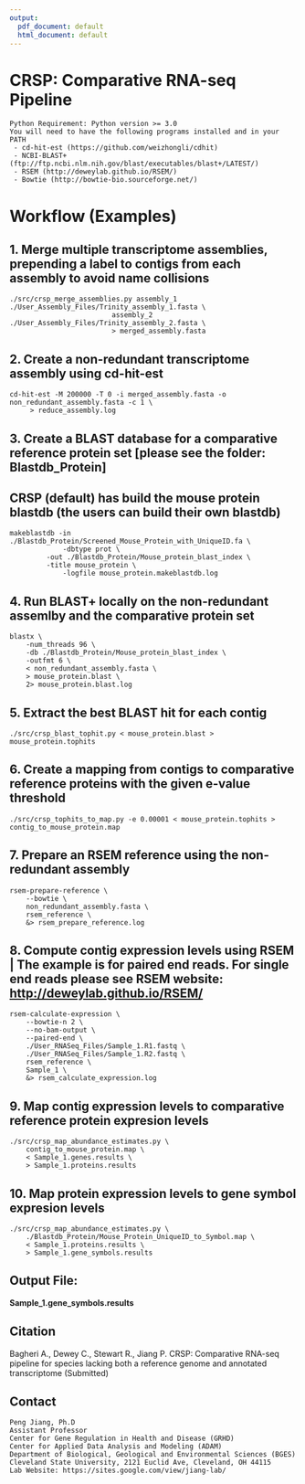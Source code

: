 ```yaml
---
output:
  pdf_document: default
  html_document: default
---
```


# CRSP: Comparative RNA-seq Pipeline


```
Python Requirement: Python version >= 3.0
You will need to have the following programs installed and in your PATH
 - cd-hit-est (https://github.com/weizhongli/cdhit)
 - NCBI-BLAST+ (ftp://ftp.ncbi.nlm.nih.gov/blast/executables/blast+/LATEST/)
 - RSEM (http://deweylab.github.io/RSEM/)
 - Bowtie (http://bowtie-bio.sourceforge.net/)
```


# Workflow (Examples)
## 1. Merge multiple transcriptome assemblies, prepending a label to contigs from each assembly to avoid name collisions

```
./src/crsp_merge_assemblies.py assembly_1 ./User_Assembly_Files/Trinity_assembly_1.fasta \
                         assembly_2 ./User_Assembly_Files/Trinity_assembly_2.fasta \
                         > merged_assembly.fasta
```

## 2. Create a non-redundant transcriptome assembly using cd-hit-est

```
cd-hit-est -M 200000 -T 0 -i merged_assembly.fasta -o non_redundant_assembly.fasta -c 1 \
     > reduce_assembly.log
```

## 3. Create a BLAST database for a comparative reference protein set [please see the folder: Blastdb_Protein]
## CRSP (default) has build the mouse protein blastdb (the users can build their own blastdb) 
```
makeblastdb -in ./Blastdb_Protein/Screened_Mouse_Protein_with_UniqueID.fa \
             -dbtype prot \
  	     -out ./Blastdb_Protein/Mouse_protein_blast_index \
	     -title mouse_protein \
             -logfile mouse_protein.makeblastdb.log
```


## 4. Run BLAST+ locally on the non-redundant assemlby and the comparative protein set

```
blastx \
    -num_threads 96 \
    -db ./Blastdb_Protein/Mouse_protein_blast_index \
    -outfmt 6 \
    < non_redundant_assembly.fasta \
    > mouse_protein.blast \
    2> mouse_protein.blast.log
```

## 5. Extract the best BLAST hit for each contig

```
./src/crsp_blast_tophit.py < mouse_protein.blast > mouse_protein.tophits
```


## 6. Create a mapping from contigs to comparative reference proteins with the given e-value threshold

```
./src/crsp_tophits_to_map.py -e 0.00001 < mouse_protein.tophits > contig_to_mouse_protein.map
```

## 7. Prepare an RSEM reference using the non-redundant assembly

```
rsem-prepare-reference \
    --bowtie \
    non_redundant_assembly.fasta \
    rsem_reference \
    &> rsem_prepare_reference.log
```


## 8. Compute contig expression levels using RSEM | The example is for paired end reads. For single end reads please see RSEM website: http://deweylab.github.io/RSEM/

```
rsem-calculate-expression \
    --bowtie-n 2 \
    --no-bam-output \
    --paired-end \
    ./User_RNASeq_Files/Sample_1.R1.fastq \
    ./User_RNASeq_Files/Sample_1.R2.fastq \
    rsem_reference \
    Sample_1 \
    &> rsem_calculate_expression.log
```

## 9. Map contig expression levels to comparative reference protein expresion levels

```
./src/crsp_map_abundance_estimates.py \
    contig_to_mouse_protein.map \
    < Sample_1.genes.results \
    > Sample_1.proteins.results
```

## 10. Map protein expression levels to gene symbol expresion levels

```
./src/crsp_map_abundance_estimates.py \
    ./Blastdb_Protein/Mouse_Protein_UniqueID_to_Symbol.map \
    < Sample_1.proteins.results \
    > Sample_1.gene_symbols.results
```
    
## Output File:
**Sample_1.gene_symbols.results**


## Citation
Bagheri A., Dewey C., Stewart R., Jiang P. CRSP: Comparative RNA-seq pipeline for species lacking both a reference genome and annotated transcriptome (Submitted)

## Contact 
```
Peng Jiang, Ph.D
Assistant Professor
Center for Gene Regulation in Health and Disease (GRHD)
Center for Applied Data Analysis and Modeling (ADAM)
Department of Biological, Geological and Environmental Sciences (BGES)
Cleveland State University, 2121 Euclid Ave, Cleveland, OH 44115
Lab Website: https://sites.google.com/view/jiang-lab/
```





